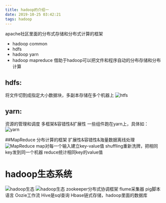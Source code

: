 ```yaml
---
title: hadoop的介绍一
date: 2019-10-25 03:42:21
tags: hadoop
---
```


apache社区里面的分布式存储和分布式计算的框架
- hadoop common
- hdfs
- hadoop yarn
- hadoop mapreduce
借助于hadoop可以把文件和程序自动的分布存储和分布计算

## hdfs:
将文件切割成指定大小数据块，多副本存储在多个机器上
![htfs](hadoop的介绍一/hdfs.png)

## yarn:
资源的管理和调度
多框架&容错性&扩展性
一些组件跑在yarn上，具体如：
![yarn](hadoop的介绍一/yarn.png)

##MapReduce
分布计算的框架
扩展性&容错性&海量数据离线处理
![MapReduce](hadoop的介绍一/mapreduce.png)
map对每一个输入建立key-value值
shuffling重新洗牌，把相同key发到同一个机器
reduce统计相同key的value值

# hadoop生态系统
![hadoop生态](hadoop的介绍一/hadoop.png)
![hadoop生态](hadoop的介绍一/hadoop1.png)
zookeeper分布式协调框架
flume采集器
pig脚本语言
Oozie工作流
Hive是sql查询
Hbase链式存储，hadoop里面的数据库
